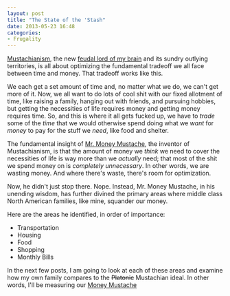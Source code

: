 ```yaml
---
layout: post
title: "The State of the 'Stash"
date: 2013-05-23 16:48
categories:
- Frugality
---
```


[Mustachianism][mustachianism], the new [feudal lord of my brain][brain-worm] and its sundry outlying territories, is all about optimizing the fundamental tradeoff we all face between time and money. That tradeoff works like this.

<!-- more -->

We each get a set amount of time and, no matter what we do, we can't get more of it. Now, we all want to do lots of cool shit with our fixed allotment of time, like raising a family, hanging out with friends, and pursuing hobbies, but getting the necessities of life requires money and getting money requires time. So, and this is where it all gets fucked up, we have to _trade_ some of the _time_ that we would otherwise spend doing what we _want_ for _money_ to pay for the stuff we _need_, like food and shelter.

The fundamental insight of [Mr. Money Mustache][mmm], the inventor of Mustachianism, is that the amount of money we _think_ we need to cover the necessities of life is way more than we _actually_ need; that most of the shit we spend money on is _completely unnecessary_. In other words, we are wasting money. And where there's waste, there's room for optimization.

Now, he didn't just stop there. Nope. Instead, Mr. Money Mustache, in his unending wisdom, has further divined the primary areas where middle class North American families, like mine, squander our money.

Here are the areas he identified, in order of importance: 

- Transportation
- Housing
- Food
- Shopping
- Monthly Bills

In the next few posts, I am going to look at each of these areas and examine how my own family compares to the <strike>Platonic</strike> Mustachian ideal. In other words, I'll be measuring our [Money Mustache][stash]

[mmm]: http://www.mrmoneymustache.com/
[mustachianism]: http://www.mrmoneymustache.com/2013/02/22/getting-rich-from-zero-to-hero-in-one-blog-post/
[brain-worm]: /the-new-brain-worm/
[stash]: http://www.mrmoneymustache.com/2011/08/31/why-are-you-named-mr-money-mustache-anyway/
